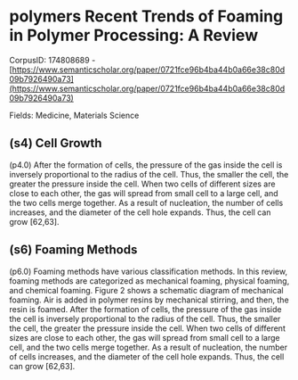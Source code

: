 # polymers Recent Trends of Foaming in Polymer Processing: A Review

CorpusID: 174808689 - [https://www.semanticscholar.org/paper/0721fce96b4ba44b0a66e38c80d09b7926490a73](https://www.semanticscholar.org/paper/0721fce96b4ba44b0a66e38c80d09b7926490a73)

Fields: Medicine, Materials Science

## (s4) Cell Growth
(p4.0) After the formation of cells, the pressure of the gas inside the cell is inversely proportional to the radius of the cell. Thus, the smaller the cell, the greater the pressure inside the cell. When two cells of different sizes are close to each other, the gas will spread from small cell to a large cell, and the two cells merge together. As a result of nucleation, the number of cells increases, and the diameter of the cell hole expands. Thus, the cell can grow [62,63].
## (s6) Foaming Methods
(p6.0) Foaming methods have various classification methods. In this review, foaming methods are categorized as mechanical foaming, physical foaming, and chemical foaming. Figure 2 shows a schematic diagram of mechanical foaming. Air is added in polymer resins by mechanical stirring, and then, the resin is foamed. After the formation of cells, the pressure of the gas inside the cell is inversely proportional to the radius of the cell. Thus, the smaller the cell, the greater the pressure inside the cell. When two cells of different sizes are close to each other, the gas will spread from small cell to a large cell, and the two cells merge together. As a result of nucleation, the number of cells increases, and the diameter of the cell hole expands. Thus, the cell can grow [62,63].
